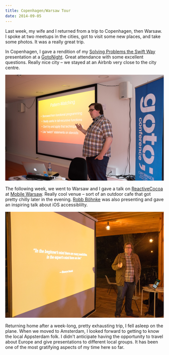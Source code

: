 ```yaml
---
title: Copenhagen/Warsaw Tour
date: 2014-09-05
---
```


Last week, my wife and I returned from a trip to Copenhagen, then Warsaw. I spoke at two meetups in the cities, got to visit some new places, and take some photos. It was a really great trip.

In Copenhagen, I gave a rendition of my [Solving Problems the Swift Way](/blog/solving-problems-the-swift-way) presentation at a [GotoNight](https://secure.trifork.com/cph-2014/freeevent/index.jsp?eventOID=6461). Great attendance with some excellent questions. Really nice city – we stayed at an Airbnb very close to the city centre.

![](13228BFEEAB14B77B9D6C2ACBEF52CA2.jpg)

The following week, we went to Warsaw and I gave a talk on [ReactiveCocoa](https://www.youtube.com/watch?v=TlgUWYrQ0sc) at [Mobile Warsaw](http://mobile-warsaw.pl/). Really cool venue – sort of an outdoor cafe that got pretty chilly later in the evening. [Robb Böhnke](https://twitter.com/ceterum_censeo) was also presenting and gave an inspiring talk about iOS accessiblilty.

![](DC7C1080615B4F91A3BAB9C194010BE2.jpg)

Returning home after a week-long, pretty exhausting trip, I fell asleep on the plane. When we moved to Amsterdam, I looked forward to getting to know the local Appsterdam folk. I didn't anticipate having the opportunity to travel about Europe and give presentations to different local groups. It has been one of the most gratifying aspects of my time here so far.
